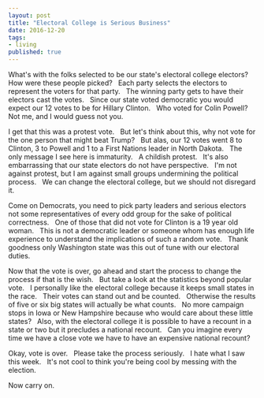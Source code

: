 ```yaml
--- 
layout: post 
title: "Electoral College is Serious Business" 
date: 2016-12-20 
tags:  
- living 
published: true 
--- 
```

What's with the folks selected to be our state's electoral college electors? &nbsp; How were these people picked? &nbsp; Each party selects the electors to represent the voters for that party. &nbsp; The winning party gets to have their electors cast the votes. &nbsp; Since our state voted democratic you would expect our 12 votes to be for Hillary Clinton. &nbsp; Who voted for Colin Powell?  &nbsp; Not me, and I would guess not you. 
 
I get that this was a protest vote.  &nbsp; But let's think about this, why not vote for the one person that might beat Trump? &nbsp; But alas, our 12 votes went 8 to Clinton, 3 to Powell and 1 to a First Nations leader in North Dakota. &nbsp; The only message I see here is immaturity. &nbsp; A childish protest. &nbsp; It's also embarrassing that our state electors do not have perspective. &nbsp; I'm not against protest, but I am against small groups undermining the political process. &nbsp; We can change the electoral college, but we should not disregard it. 

Come on Democrats, you need to pick party leaders and serious electors not some representatives of every odd group for the sake of political correctness. &nbsp; One of those that did not vote for Clinton is a 19 year old woman. &nbsp; This is not a democratic leader or someone whom has enough life experience to understand the implications of such a random vote. &nbsp; Thank goodness only Washington state was this out of tune with our electoral duties. 

Now that the vote is over, go ahead and start the process to change the process if that is the wish. &nbsp; But take a look at the statistics beyond popular vote. &nbsp; I personally like the electoral college because it keeps small states in the race. &nbsp; Their votes can stand out and be counted. &nbsp; Otherwise the results of five or six big states will actually be what counts. &nbsp; No more campaign stops in Iowa or New Hampshire because who would care about these little states? &nbsp; Also, with the electoral college it is possible to have a recount in a state or two but it precludes a national recount. &nbsp; Can you imagine every time we have a close vote we have to have an expensive national recount?   
 
Okay, vote is over. &nbsp; Please take the process seriously. &nbsp; I hate what I saw this week. &nbsp; It's not cool to think you're being cool by messing with the election. 
 
Now carry on.
